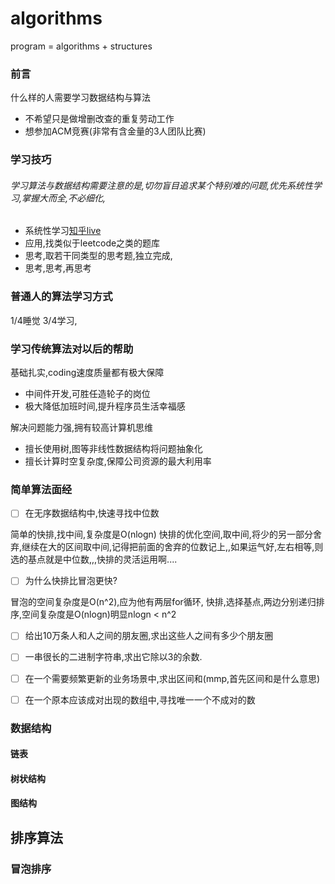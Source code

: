 # algorithms
program = algorithms + structures



### 前言
什么样的人需要学习数据结构与算法
- 不希望只是做增删改查的重复劳动工作
- 想参加ACM竞赛(非常有含金量的3人团队比赛)


### 学习技巧
###### 学习算法与数据结构需要注意的是,切勿盲目追求某个特别难的问题,优先系统性学习,掌握大而全,不必细化,
- 系统性学习[知乎live](https://zhuanlan.zhihu.com/p/23562855)
- 应用,找类似于leetcode之类的题库
- 思考,取若干同类型的思考题,独立完成,
- 思考,思考,再思考


### 普通人的算法学习方式
1/4睡觉   3/4学习,

### 学习传统算法对以后的帮助
基础扎实,coding速度质量都有极大保障
- 中间件开发,可胜任造轮子的岗位
- 极大降低加班时间,提升程序员生活幸福感

解决问题能力强,拥有较高计算机思维
- 擅长使用树,图等非线性数据结构将问题抽象化
- 擅长计算时空复杂度,保障公司资源的最大利用率

### 简单算法面经
- [ ] 在无序数据结构中,快速寻找中位数

简单的快排,找中间,复杂度是O(nlogn)
快排的优化空间,取中间,将少的另一部分舍弃,继续在大的区间取中间,记得把前面的舍弃的位数记上,,如果运气好,左右相等,则选的基点就是中位数,,,快排的灵活运用啊....

- [ ] 为什么快排比冒泡更快?

冒泡的空间复杂度是O(n^2),应为他有两层for循环,
快排,选择基点,两边分别递归排序,空间复杂度是O(nlogn)明显nlogn < n^2

- [ ] 给出10万条人和人之间的朋友圈,求出这些人之间有多少个朋友圈

- [ ] 一串很长的二进制字符串,求出它除以3的余数.

- [ ] 在一个需要频繁更新的业务场景中,求出区间和(mmp,首先区间和是什么意思)

- [ ] 在一个原本应该成对出现的数组中,寻找唯一一个不成对的数


### 数据结构
#### 链表
#### 树状结构
#### 图结构



## 排序算法

### 冒泡排序